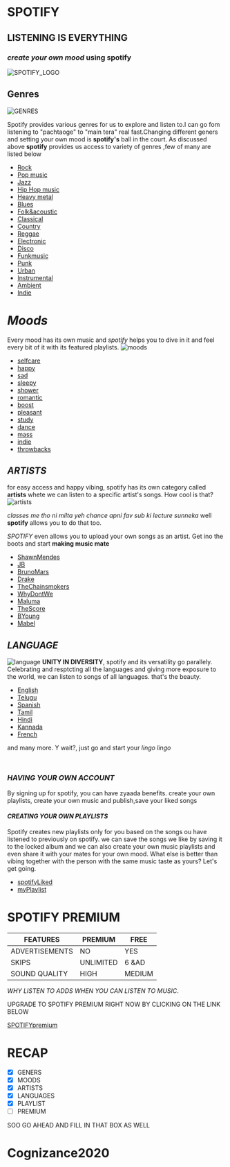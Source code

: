 # SPOTIFY
## LISTENING IS EVERYTHING
### *create your own mood* using spotify 
![SPOTIFY_LOGO](https://www.howtogeek.com/thumbcache/2/200/2186f6036c40a1c9b53b43eca6594b2b/wp-content/uploads/2020/06/Sptoify-logo-vertical-with-text-on-black.png)


## Genres
![GENRES](https://pbs.twimg.com/media/B0jOV76IYAA2nP7.png)

Spotify provides various genres for us to explore and listen to.I can go fom listening to "pachtaoge" to "main tera" real fast.Changing different geners and setting your own mood is **spotify's** ball in the court. As discussed above **spotify** provides us access to variety of genres ,few of many are listed below

* [Rock](https://open.spotify.com/genre/rock-page "Rock")
* [Pop music](https://open.spotify.com/album/30J8EVpnye8kaAcwgydjK3 "Pop")
* [Jazz](https://open.spotify.com/genre/jazz-page "Jazz")
* [Hip Hop music](https://open.spotify.com/genre/hiphop-page "HipHop")
* [Heavy metal](https://open.spotify.com/genre/metal-page "Metal")
* [Blues](https://open.spotify.com/genre/blues-page "Blues")
* [Folk&acoustic](https://open.spotify.com/genre/roots-page "folk&acoustic")
* [Classical](https://open.spotify.com/genre/classical-page "classical")
* [Country](https://open.spotify.com/genre/country-page "country")
* [Reggae](https://open.spotify.com/genre/reggaeton-page "reggae")
* [Electronic](https://open.spotify.com/genre/edm_dance-page "electronic")
* [Disco](https://open.spotify.com/genre/disco_polo-page "disco")
* [Funkmusic](https://open.spotify.com/genre/funk-page "funk")
* [Punk](https://open.spotify.com/genre/punk-page "Punk")
* [Urban](https://open.spotify.com/genre/latin_urban-page "urban")
* [Instrumental](https://open.spotify.com/genre/instrumental-page "instrumental")
* [Ambient](https://open.spotify.com/genre/ambient_sounds-page   "ambient")
* [Indie](https://open.spotify.com/playlist/37i9dQZF1DWWEcRhUVtL8n "indie") 


# *Moods*
Every mood has its own music and *spotify* helps you to dive in it and feel every bit of it with its featured playlists.
![moods](https://blog.bandlab.com/uploads/2020/07/spotify-00-dark.jpg)
* [selfcare](https://open.spotify.com/playlist/2GCRjZ15gzLtCSYLNzVc6s "self care")
* [happy](https://open.spotify.com/search/happy/playlists "happy")
* [sad](https://open.spotify.com/search/sad/playlists "sad")
* [sleepy](https://open.spotify.com/search/sleepy/playlists "sleepy")
* [shower](https://open.spotify.com/search/shower/playlists "shower")
* [romantic](https://open.spotify.com/search/romantic/playlists "romantic")
* [boost](https://open.spotify.com/search/boost/playlists "boost")
* [pleasant](https://open.spotify.com/search/pleasant/playlists "pleasant")
* [study](https://open.spotify.com/search/study/playlists "study")
* [dance](https://open.spotify.com/search/dance/playlists "dance")
* [mass](https://open.spotify.com/search/mass/playlists "mass")
* [indie](https://open.spotify.com/search/indie/playlists "indie")
* [throwbacks](https://open.spotify.com/search/throwbacks/playlists "throwbacks") 

## *ARTISTS*
for easy access and happy vibing, spotify has its own category called **artists** whete we can listen to a specific artist's songs. How cool is that?
![artists](https://encrypted-tbn0.gstatic.com/images?q=tbn:ANd9GcRv-XsnE7wQhytw3ssBHnUDNMRMPOkoi23a9w&usqp=CAU)

*classes me tho ni milta yeh chance apni fav sub ki lecture sunneka* well **spotify** allows you to do that too. 

*SPOTIFY* even allows you to upload your own songs as an artist. Get ino the boots and start **making music mate**

* [ShawnMendes](https://open.spotify.com/artist/7n2wHs1TKAczGzO7Dd2rGr "shawn mendes")
* [JB](https://open.spotify.com/artist/3IjHX8KZKoeq3X4QgXxqbT "jb")
* [BrunoMars](https://open.spotify.com/artist/0du5cEVh5yTK9QJze8zA0C "bruno mars")
* [Drake](https://open.spotify.com/artist/3TVXtAsR1Inumwj472S9r4 "drake")
* [TheChainsmokers](https://open.spotify.com/artist/69GGBxA162lTqCwzJG5jLp "the chainsmokers")
* [WhyDontWe](https://open.spotify.com/artist/2jnIB6XdLvnJUeNTy5A0J2 "WDW")
* [Maluma](https://open.spotify.com/artist/1r4hJ1h58CWwUQe3MxPuau "maluma")
* [TheScore](https://open.spotify.com/artist/2q3GG88dVwuQPF4FmySr9I "the score")
* [BYoung](https://open.spotify.com/artist/7JMwO9tyFPMsb2KnsJqZlp "b young")
* [Mabel](https://open.spotify.com/artist/1MIVXf74SZHmTIp4V4paH4 "mabel")

## *LANGUAGE* 
![language](https://cdn8.openculture.com/wp-content/uploads/2016/11/spotify-languages.png)
**UNITY IN DIVERSITY**, spotify and its versatility go parallely. Celebrating and resptcting all the languages and giving more exposure to the world, we can listen to songs of all languages. that's the beauty.
* [English](https://open.spotify.com/playlist/05vLcLsdaxixIp3qteEYDC "english")
* [Telugu](https://open.spotify.com/playlist/0Y9DWZ34PToWTM6wpChRGu "telugu")
* [Spanish](https://open.spotify.com/playlist/408DGHTRIXVGBYArHcU6jV "spanish")
* [Tamil](https://open.spotify.com/playlist/7dsaybwBCqrrk0vbrEkAfz "tamil")
* [Hindi](https://open.spotify.com/playlist/5UoCsMdCL6Fu1yNHSrElED "hindi")
* [Kannada](https://open.spotify.com/playlist/4nRDM69vmrfaqCKqi1aQmc "kannada")
* [French](https://open.spotify.com/playlist/3BblbhrvBZWfVq8EdLfu7m "french")

and many more. Y wait?, just go and start your *lingo lingo*

```


```

### *HAVING YOUR OWN ACCOUNT*
By signing up for spotify, you can have zyaada benefits. create your own playlists, create your own music and publish,save your liked songs
 #### *CREATING YOUR OWN PLAYLISTS*
 Spotify creates new playlists only for you based on the songs ou have listened to previously on spotify. we can save the songs we like by saving it to the locked album and we can also create your own music playlists and even share it with your mates for your own mood. What else is better than vibing together with the person with the same music taste as yours? Let's get going. 
 * [spotifyLiked](https://open.spotify.com/collection/tracks "liked")
 * [myPlaylist](https://open.spotify.com/playlist/1k7B4eJv6yPrAT9EH0OEyZ "my songs")

 # **SPOTIFY PREMIUM**
 | FEATURES        |     PREMIUM    | FREE  |
 | --------------- | -------------- | ----- |
 | ADVERTISEMENTS  |    NO          | YES   |
 |SKIPS            | UNLIMITED      |6 &AD  |
 |SOUND QUALITY    | HIGH           |MEDIUM |

 *WHY LISTEN TO ADDS WHEN YOU CAN LISTEN TO MUSIC*.

 UPGRADE TO SPOTIFY PREMIUM RIGHT NOW BY CLICKING ON THE LINK BELOW

 [SPOTIFYpremium](https://www.spotify.com/in/premium/ "premium")

# **RECAP**

* [X] GENERS
* [X] MOODS
* [X] ARTISTS
* [X] LANGUAGES
* [X] PLAYLIST
* [ ] PREMIUM

SOO GO AHEAD AND FILL IN THAT BOX AS WELL
# Cognizance2020
